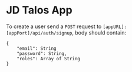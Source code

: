 JD Talos App
===================

To create a user send a `POST` request to `[appURL]:[appPort]/api/auth/signup`, body should contain:
```
{
	"email": String
	"password": String,
	"roles": Array of String
}
```
